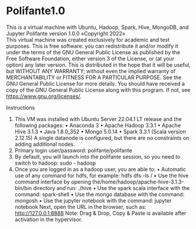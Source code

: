 # Polifante1.0
This is a virtual machine with Ubuntu, Hadoop, Spark, Hive, MongoDB, and Jupyter
Polifante version 1.0.0
«Copyright 2022»      
This virtual machine was created exclusively for academic and test purposes.
This is free software: you can redistribute it and/or modify it under the terms of the GNU General Public License as published by the Free Software Foundation, either version 3 of the License, or (at your option) any later version.
    This is distributed in the hope that it will be useful, but WITHOUT ANY WARRANTY; without even the implied warranty of MERCHANTABILITY or FITNESS FOR A PARTICULAR PURPOSE. See the GNU General Public License for more details.
    You should have received a copy of the GNU General Public License along with this program. If not, see <https://www.gnu.org/licenses/>. 

Instructions
1. This VM was installed with Ubuntu Server 22.04.1 LT release and the following packages:
•	Anaconda 3
•	Apache Hadoop 3.3.1
•	Apache Hive 3.1.3
•	Java 1.8.0_352
•	Mongo 5.0.14
•	Spark 3.3.1 (Scala version 2.12.15)
A single datanode is configured, but there are no constraints on adding additional nodes.
2. Primary login user/password:
	polifante/polifante
3. By default, you will launch into the polifante session, so you need to switch to hadoop:
	sudo - hadoop
4. Once you are logged in as a hadoop user, you are able to:
•	Automatic use of any command for hdfs, for example:
	hdfs dfs -ls /
•	Use the hive command interface by opening the/home/hadoop/apache-hive-3.1.3-bin/bin directory and run:
	./hive
•	Use the spark scala interface with the command:
	spark-shell
•	Use the mongo database with the command:
	mongosh
•	Use the jupyter notebook with the command:
	jupyter notebook
	Next, open the URL in the browser, such as:
	http://127.0.0.1:8888
Note:
Drag & Drop, Copy & Paste is available after activation in the hypervisor.
 


